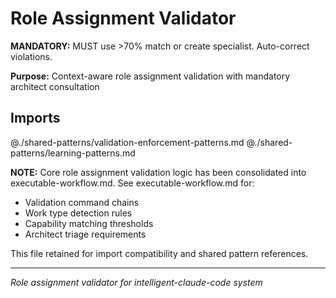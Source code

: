 # Role Assignment Validator

**MANDATORY:** MUST use >70% match or create specialist. Auto-correct violations.

**Purpose:** Context-aware role assignment validation with mandatory architect consultation

## Imports
@./shared-patterns/validation-enforcement-patterns.md
@./shared-patterns/learning-patterns.md

**NOTE:** Core role assignment validation logic has been consolidated into executable-workflow.md.
See executable-workflow.md for:
- Validation command chains
- Work type detection rules
- Capability matching thresholds
- Architect triage requirements

This file retained for import compatibility and shared pattern references.

---
*Role assignment validator for intelligent-claude-code system*
